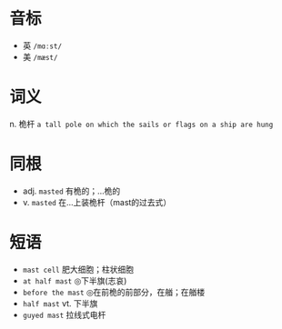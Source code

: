 # 音标

- 英 `/mɑːst/`
- 美 `/mæst/`

# 词义

n. 桅杆
`a tall pole on which the sails or flags on a ship are hung`

# 同根

- adj. `masted` 有桅的；…桅的
- v. `masted` 在…上装桅杆（mast的过去式）

# 短语

- `mast cell` 肥大细胞；柱状细胞
- `at half mast` ◎下半旗(志哀)
- `before the mast` ◎在前桅的前部分，在艏；在艏楼
- `half mast` vt. 下半旗
- `guyed mast` 拉线式电杆

